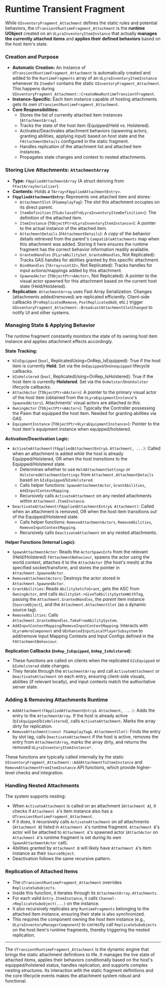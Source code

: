 # Runtime Transient Fragment

While `UInventoryFragment_Attachment` defines the static rules and potential behaviors, the `UTransientRuntimeFragment_Attachment` is the **runtime UObject** created on an `ULyraInventoryItemInstance` that actually **manages the currently attached items** and **applies their defined behaviors** based on the host item's state.

### Creation and Purpose

* **Automatic Creation:** An instance of `UTransientRuntimeFragment_Attachment` is automatically created and added to the `RuntimeFragments` array of an `ULyraInventoryItemInstance` whenever its `ItemDef` contains the static `UInventoryFragment_Attachment`. This happens during `UInventoryFragment_Attachment::CreateNewRuntimeTransientFragment`.
* **Instance-Specific:** Each item instance capable of hosting attachments gets its _own_ `UTransientRuntimeFragment_Attachment`.
* **Core Responsibilities:**
  * Stores the list of currently attached item instances (`AttachmentArray`).
  * Tracks the state of the host item (Equipped/Held vs. Holstered).
  * Activates/Deactivates attachment behaviors (spawning actors, granting abilities, applying input) based on host state and the `FAttachmentDetails` configured in the static fragment.
  * Handles replication of the attachment list and attached item instances.
  * Propagates state changes and context to nested attachments.

### Storing Live Attachments: `AttachmentArray`

* **Type:** `FAppliedAttachmentArray` (A struct deriving from `FFastArraySerializer`).
* **Contents:** Holds a `TArray<FAppliedAttachmentEntry>`.
* **`FAppliedAttachmentEntry`:** Represents one attached item and stores:
  * `AttachmentSlot` (`FGameplayTag`): The slot this attachment occupies on its direct parent.
  * `ItemDefinition` (`TSubclassOf<ULyraInventoryItemDefinition>`): The definition of the attached item.
  * `ItemInstance` (`TObjectPtr<ULyraInventoryItemInstance>`): A pointer to the actual instance of the attached item.
  * `AttachmentDetails` (`FAttachmentDetails`): A _copy_ of the behavior details retrieved from the parent's `CompatibleAttachments` map when this attachment was added. Storing it here ensures the runtime fragment has the correct behavior information readily available.
  * `GrantedHandles` (`FLyraAbilitySet_GrantedHandles`, Not Replicated): Tracks GAS handles for abilities granted by this specific attachment.
  * `BindHandles` (`TArray<uint32>`, Not Replicated): Tracks handles for input actions/mappings added by this attachment.
  * `SpawnedActor` (`TObjectPtr<AActor>`, Not Replicated): A pointer to the visual actor spawned for this attachment based on the current host state (Held/Holstered).
* **Replication:** `AttachmentArray` uses Fast Array Serialization. Changes (attachments added/removed) are replicated efficiently. Client-side callbacks (`PreReplicatedRemove`, `PostReplicatedAdd`, etc.) trigger `UInventoryFragment_Attachment::BroadcastAttachmentSlotChanged` to notify UI and other systems.

### Managing State & Applying Behavior

The runtime fragment constantly monitors the state of its owning host item instance and applies attachment effects accordingly.

**State Tracking:**

* `bIsEquipped` (`bool`, ReplicatedUsing=OnRep\_IsEquipped): True if the host item is currently **Held**. Set via the `OnEquipped`/`OnUnequipped` lifecycle callbacks.
* `bIsHolstered` (`bool`, ReplicatedUsing=OnRep\_IsHolstered): True if the host item is currently **Holstered**. Set via the `OnHolster`/`OnUnholster` lifecycle callbacks.
* `AttachActor` (`TObjectPtr<AActor>`): A pointer to the primary visual actor of the _host_ item (obtained from the `ULyraEquipmentInstance`'s `SpawnedActors`). Attachments' visual actors are attached _to this_.
* `OwningActor` (`TObjectPtr<AActor>`): Typically the Controller possessing the Pawn that equipped the host item. Needed for granting abilities via GAS.
* `EquipmentInstance` (`TObjectPtr<ULyraEquipmentInstance>`): Pointer to the host item's equipment instance when equipped/holstered.

**Activation/Deactivation Logic:**

* `ActivateAttachment(FAppliedAttachmentEntry& Attachment, ...)`: Called when an attachment is added _while_ the host is already Equipped/Holstered, OR when the host _transitions_ to the Equipped/Holstered state.
  * Determines whether to use `HeldAttachmentSettings` or `HolsteredAttachmentSettings` from `Attachment.AttachmentDetails` based on `bIsEquipped`/`bIsHolstered`.
  * Calls helper functions: `SpawnAttachmentActor`, `GrantAbilities`, `AddInputContextMapping`.
  * Recursively calls `ActivateAttachment` on any nested attachments within `Attachment.ItemInstance`.
* `DeactivateAttachment(FAppliedAttachmentEntry& Attachment)`: Called when an attachment is removed, OR when the host item transitions _out_ of the Equipped/Holstered state.
  * Calls helper functions: `RemoveAttachmentActors`, `RemoveAbilities`, `RemoveInputContextMapping`.
  * Recursively calls `DeactivateAttachment` on any nested attachments.

**Helper Functions (Internal Logic):**

* `SpawnAttachmentActor`: Reads the `ActorSpawnInfo` from the relevant (Held/Holstered) `FAttachmentBehaviour`, spawns the actor using the world context, attaches it to the `AttachActor` (the host's mesh) at the specified socket/transform, and stores the pointer in `Attachment.SpawnedActor`.
* `RemoveAttachmentActors`: Destroys the actor stored in `Attachment.SpawnedActor`.
* `GrantAbilities`: Reads `AbilitySetsToGrant`, gets the ASC from `OwningActor`, and calls `AbilitySet->GiveToAbilitySystemWithTag`, passing the `Attachment.GrantedHandles`, the _parent_ item instance (`SourceObject`), and the `Attachment.AttachmentSlot` (as a dynamic source tag).
* `RemoveAbilities`: Calls `Attachment.GrantedHandles.TakeFromAbilitySystem`.
* `AddInputContextMapping`/`RemoveInputContextMapping`: Interacts with `ULyraHeroComponent` and `UEnhancedInputLocalPlayerSubsystem` to add/remove Input Mapping Contexts and Input Configs defined in the `FAttachmentBehaviour`.

**Replication Callbacks (`OnRep_IsEquipped`, `OnRep_IsHolstered`):**

* These functions are called on clients when the replicated `bIsEquipped` or `bIsHolstered` state changes.
* They iterate through the `AttachmentArray` and call `ActivateAttachment` or `DeactivateAttachment` on each entry, ensuring client-side visuals, abilities (if relevant locally), and input contexts match the authoritative server state.

### Adding & Removing Attachments Runtime

* `AddAttachment(FAppliedAttachmentEntry& Attachment, ...)`: Adds the entry to the `AttachmentArray`. If the host is already active (`bIsEquipped`/`bIsHolstered`), calls `ActivateAttachment`. Marks the array dirty for replication.
* `RemoveAttachment(const FGameplayTag& AttachmentSlot)`: Finds the entry by slot tag, calls `DeactivateAttachment` if the host is active, removes the entry from `AttachmentArray`, marks the array dirty, and returns the removed `ULyraInventoryItemInstance*`.

These functions are typically called internally by the static `UInventoryFragment_Attachment::AddAttachmentToItemInstance` and `RemoveAttachmentFromItemInstance` API functions, which provide higher-level checks and integration.

### Handling Nested Attachments

The system supports nesting:

* When `ActivateAttachment` is called on an attachment (`Attachment A`), it checks if `Attachment A`'s item instance also has a `UTransientRuntimeFragment_Attachment`.
* If it does, it recursively calls `ActivateAttachment` on _all_ attachments (`Attachment B`) listed in `Attachment A`'s runtime fragment. `Attachment B`'s actor will be attached to `Attachment A`'s spawned actor (`AttachActor` on `Attachment A`'s runtime fragment is set during its own `SpawnAttachmentActor` call).
* Abilities granted by `Attachment B` will likely have `Attachment A`'s item instance as their `SourceObject`.
* Deactivation follows the same recursive pattern.

### Replication of Attached Items

* The `UTransientRuntimeFragment_Attachment` overrides `ReplicateSubobjects`.
* Inside this function, it iterates through its `AttachmentArray.Attachments`.
* For each valid `Entry.ItemInstance`, it calls `Channel->ReplicateSubobject(...)` on the instance.
* It also recursively replicates any `RuntimeFragments` belonging to the attached item instance, ensuring their state is also synchronized.
* This requires the component owning the _host_ item instance (e.g., `ULyraInventoryManagerComponent`) to correctly call `ReplicateSubobjects` on the host item's runtime fragments, thereby triggering the nested replication.

***

The `UTransientRuntimeFragment_Attachment` is the dynamic engine that brings the static attachment definitions to life. It manages the live state of attached items, applies their behaviors conditionally based on the host's equipped/holstered status, handles replication, and supports complex nesting structures. Its interaction with the static fragment definitions and the core lifecycle events makes the attachment system robust and functional.
